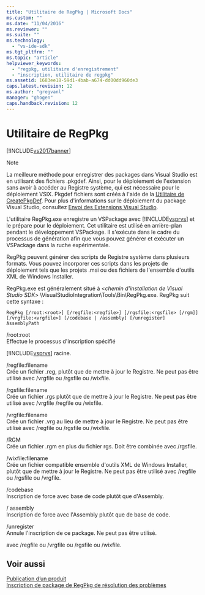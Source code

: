 ```yaml
---
title: "Utilitaire de RegPkg | Microsoft Docs"
ms.custom: ""
ms.date: "11/04/2016"
ms.reviewer: ""
ms.suite: ""
ms.technology: 
  - "vs-ide-sdk"
ms.tgt_pltfrm: ""
ms.topic: "article"
helpviewer_keywords: 
  - "regpkg, utilitaire d'enregistrement"
  - "inscription, utilitaire de regpkg"
ms.assetid: 1683ee18-59d1-4bab-a674-dd00dd960de3
caps.latest.revision: 12
ms.author: "gregvanl"
manager: "ghogen"
caps.handback.revision: 12
---
```

# Utilitaire de RegPkg
[!INCLUDE[vs2017banner](../../code-quality/includes/vs2017banner.md)]

> [!NOTE]
>  La meilleure méthode pour enregistrer des packages dans Visual Studio est en utilisant des fichiers .pkgdef. Ainsi, pour le déploiement de l'extension sans avoir à accéder au Registre système, qui est nécessaire pour le déploiement VSIX. Pkgdef fichiers sont créés à l'aide de la [Utilitaire de CreatePkgDef](../../extensibility/internals/createpkgdef-utility.md). Pour plus d'informations sur le déploiement du package Visual Studio, consultez [Envoi des Extensions Visual Studio](../../extensibility/shipping-visual-studio-extensions.md).  
  
 L'utilitaire RegPkg.exe enregistre un VSPackage avec [!INCLUDE[vsprvs](../../code-quality/includes/vsprvs_md.md)] et le prépare pour le déploiement. Cet utilitaire est utilisé en arrière\-plan pendant le développement VSPackage. Il s'exécute dans le cadre du processus de génération afin que vous pouvez générer et exécuter un VSPackage dans la ruche expérimentale.  
  
 RegPkg peuvent générer des scripts de Registre système dans plusieurs formats. Vous pouvez incorporer ces scripts dans les projets de déploiement tels que les projets .msi ou des fichiers de l'ensemble d'outils XML de Windows Installer.  
  
 RegPkg.exe est généralement situé à \<*chemin d'installation de Visual Studio SDK*\> \\VisualStudioIntegration\\Tools\\Bin\\RegPkg.exe. RegPkg suit cette syntaxe :  
  
```  
RegPkg [/root:<root>] [/regfile:<regfile>] [/rgsfile:<rgsfile> [/rgm]] [/vrgfile:<vrgfile>] [/codebase | /assembly] [/unregister] AssemblyPath  
```  
  
 \/root:root  
 Effectue le processus d'inscription spécifié  
  
 [!INCLUDE[vsprvs](../../code-quality/includes/vsprvs_md.md)] racine.  
  
 \/regfile:filename  
 Crée un fichier .reg, plutôt que de mettre à jour le Registre.  Ne peut pas être utilisé avec \/vrgfile ou \/rgsfile ou \/wixfile.  
  
 \/rgsfile:filename  
 Crée un fichier .rgs plutôt que de mettre à jour le Registre.  Ne peut pas être utilisé avec \/vrgfile \/regfile ou \/wixfile.  
  
 \/vrgfile:filename  
 Crée un fichier .vrg au lieu de mettre à jour le Registre.  Ne peut pas être utilisé avec \/regfile ou \/rgsfile ou \/wixfile.  
  
 \/RGM  
 Crée un fichier .rgm en plus du fichier rgs.  Doit être combinée avec \/rgsfile.  
  
 \/wixfile:filename  
 Crée un fichier compatible ensemble d'outils XML de Windows Installer, plutôt que de mettre à jour le Registre.  Ne peut pas être utilisé avec \/regfile ou \/rgsfile ou \/vrgfile.  
  
 \/codebase  
 Inscription de force avec base de code plutôt que d'Assembly.  
  
 \/ assembly  
 Inscription de force avec l'Assembly plutôt que de base de code.  
  
 \/unregister  
 Annule l'inscription de ce package.  Ne peut pas être utilisé.  
  
 avec \/regfile ou \/vrgfile ou \/rgsfile ou \/wixfile.  
  
## Voir aussi  
 [Publication d’un produit](../../misc/releasing-a-visual-studio-integration-product.md)   
 [Inscription de package de RegPkg de résolution des problèmes](../../extensibility/internals/troubleshooting-regpkg-package-registration.md)